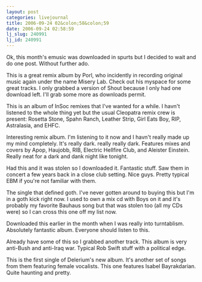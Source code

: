 ```yaml
---
layout: post
categories: livejournal
title: 2006-09-24 02&colon;58&colon;59
date: 2006-09-24 02:58:59
lj_slug: 240991
lj_id: 240991
---
```

Ok, this month's emusic was downloaded in spurts but I decided to wait and do one post. Without further ado.  



This is a great remix album by Porl, who incidently in recording original music again under the name Misery Lab. Check out his myspace for some great tracks. I only grabbed a version of Shout because I only had one download left. I'll grab some more as downloads permit.  



This is an album of InSoc remixes that I've wanted for a while. I havn't listened to the whole thing yet but the usual Cleopatra remix crew is present: Rosetta Stone, Spahn Ranch, Leather Strip, Girl Eats Boy, RIP, Astralasia, and EHFC.  



Interesting remix album. I'm listening to it now and I havn't really made up my mind completely. It's really dark. really really dark. Features mixes and covers by Apop, Haujobb, RIB, Electric Hellfire Club, and Aleister Einstein. Really neat for a dark and dank night like tonight.  



Had this and it was stolen so I downloaded it. Fantastic stuff. Saw them in concert a few years back in a close club setting. Nice guys. Pretty typical EBM if you're not familiar with them.  



The single that defined goth. I've never gotten around to buying this but I'm in a goth kick right now. I used to own a mix cd with Boys on it and it's probably my favorite Bauhaus song but that was stolen too (all my CDs were) so I can cross this one off my list now.  



Downloaded this earlier in the month when I was really into turntablism. Absolutely fantastic album. Everyone should listen to this.   



Already have some of this so I grabbed another track. This album is very anti-Bush and anti-Iraq war. Typical Rob Swift stuff with a political edge.  



This is the first single of Delerium's new album. It's another set of songs from them featuring female vocalists. This one features Isabel Bayrakdarian. Quite haunting and pretty.
